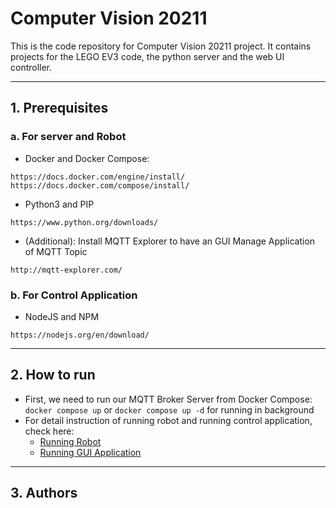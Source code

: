 # Computer Vision 20211

This is the code repository for Computer Vision 20211 project. It
contains projects for the LEGO EV3 code, the python server and the
web UI controller.

---

## 1. Prerequisites

### a. For server and Robot

- Docker and Docker Compose:

```
https://docs.docker.com/engine/install/
https://docs.docker.com/compose/install/
```

- Python3 and PIP

```
https://www.python.org/downloads/
```

- (Additional): Install MQTT Explorer to have an GUI Manage Application of MQTT Topic

```
http://mqtt-explorer.com/
```

### b. For Control Application

- NodeJS and NPM

```
https://nodejs.org/en/download/
```

---

## 2. How to run

- First, we need to run our MQTT Broker Server from Docker Compose: `docker compose up` or `docker compose up -d` for running in background
- For detail instruction of running robot and running control application, check here:
  - [Running Robot](./ev3_robot/INSTRUCTION.md)
  - [Running GUI Application](./web-controller/README.md)
---
## 3. Authors